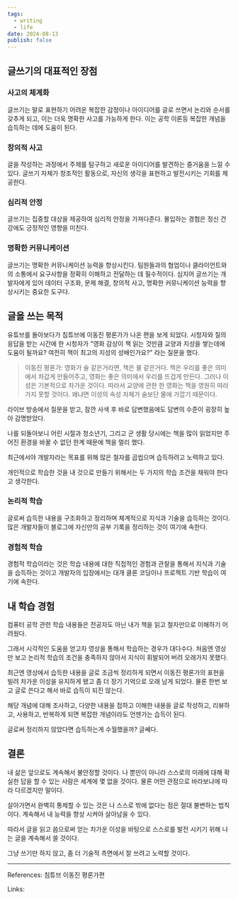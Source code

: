 ```yaml
---
tags:
  - writing
  - life
date: 2024-08-13
publish: false
---
```


## 글쓰기의 대표적인 장점

### 사고의 체계화

글쓰기는 말로 표현하기 어려운 복잡한 감정이나 아이디어를 글로 쓰면서 논리와 순서를 갖추게 되고, 이는 더욱 명확한 사고를 가능하게 한다. 이는 공학 이론등 복잡한 개념을 습득하는 데에 도움이 된다.

### 창의적 사고

글을 작성하는 과정에서 주제를 탐구하고 새로운 아이디어를 발견하는 즐거움을 느낄 수 있다.
글쓰기 자체가 창조적인 활동으로, 자신의 생각을 표현하고 발전시키는 기회를 제공한다.

### 심리적 안정

글쓰기는 집중할 대상을 제공하여 심리적 안정을 가져다준다. 몰입하는 경험은 정신 건강에도 긍정적인 영향을 미친다.

### 명확한 커뮤니케이션

글쓰기는 명확한 커뮤니케이션 능력을 향상시킨다. 팀원들과의 협업이나 클라이언트와의 소통에서 요구사항을 정확히 이해하고 전달하는 데 필수적이다. 심지어 글쓰기는 개발자에게 있어 데이터 구조화, 문제 해결, 창의적 사고, 명확한 커뮤니케이션 능력을 향상시키는 중요한 도구다.

## 글을 쓰는 목적

유튜브를 돌아보다가 침튜브에 이동진 평론가가 나온 편을 보게 되었다. 시청자와 질의응답을 받는 시간에 한 시청자가 "영화 감상이 책 읽는 것만큼 교양과 지성을 쌓는데에 도움이 될까요? 여전히 책이 최고의 지성의 성배인가요?" 라는 질문을 했다.

> 이동진 평론가: 영화가 술 같은거라면, 책은 물 같은거다.
> 책은 우리를 좋은 의미에서 차갑게 만들어주고, 영화는 좋은 의미에서 우리를 뜨겁게 만든다.
> 그러나 이성은 기본적으로 차가운 것이다. 따라서 교양에 관한 한 영화는 책을 영원히 따라가지 못할 것이다. 왜냐면 이성의 속성 자체가 술보단 물에 가깝기 때문이다.

라이브 방송에서 질문을 받고, 잠깐 사색 후 바로 답변했음에도 답변의 수준이 굉장히 높아 감명받았다.

나를 되돌아보니 어린 시절과 청소년기, 그리고 군 생활 당시에는 책을 많이 읽었지만 주어진 환경을 바꿀 수 없던 한계 때문에 책을 멀리 했다.

최근에서야 개발자라는 목표를 위해 많은 철자를 곱씹으며 습득하려고 노력하고 있다.

개인적으로 학습한 것을 내 것으로 만들기 위해서는 두 가지의 학습 조건을 채워야 한다고 생각한다.

### 논리적 학습

글로써 습득한 내용을 구조화하고 정리하며 체계적으로 지식과 기술을 습득하는 것이다. 많은 개발자들이 블로그에 자신만의 공부 기록을 정리하는 것이 여기에 속한다.

### 경험적 학습

경험적 학습이라는 것은 학습 내용에 대한 직접적인 경험과 관찰을 통해서 지식과 기술을 습득하는 것이고 개발자의 입장에서는 대개 클론 코딩이나 프로젝트 기반 학습이 여기에 속한다.

## 내 학습 경험

컴퓨터 공학 관련 학습 내용들은 전공자도 아닌 내가 책을 읽고 철자만으로 이해하기 어려웠다.

그래서 시각적인 도움을 얻고자 영상을 통해서 학습하는 경우가 대다수다.
처음엔 영상만 보고 논리적 학습의 조건을 충족하지 않아서 지식이 휘발되어 버려 오래가지 못했다.

최근엔 영상에서 습득한 내용을 글로 조금씩 정리하게 되면서 이동진 평론가의 표현을 빌려 차가운 이성을 유지하게 됐고 좀 더 장기 기억으로 오래 남게 되었다. 물론 한번 보고 글로 쓴다고 해서 바로 습득이 되진 않는다.

해당 개념에 대해 조사하고, 다양한 내용을 접하고 이해한 내용을 글로 작성하고, 리뷰하고, 사용하고, 반복하게 되면 복잡한 개념이라도 언젠가는 습득이 된다.

글로써 정리하지 않았다면 습득하는게 수월했을까? 글쎄다.

## 결론

내 삶은 앞으로도 계속해서 불안정할 것이다. 나 뿐만이 아니라 스스로의 미래에 대해 확실한 답을 할 수 있는 사람은 세계에 몇 없을 것이다. 물론 어떤 관점으로 바라보냐에 따라 다르겠지만 말이다.

살아가면서 완벽히 통제할 수 있는 것은 나 스스로 밖에 없다는 점은 절대 불변하는 법칙이다. 계속해서 내 능력을 향상 시켜야 살아남을 수 있다.

따라서 글을 읽고 씀으로써 얻는 차가운 이성을 바탕으로 스스로를 발전 시키기 위해 나는 글을 계속해서 쓸 것이다.

그냥 쓰기만 하지 않고, 좀 더 기술적 측면에서 잘 쓰려고 노력할 것이다.

---

References: 침튜브 이동진 평론가편

Links:
